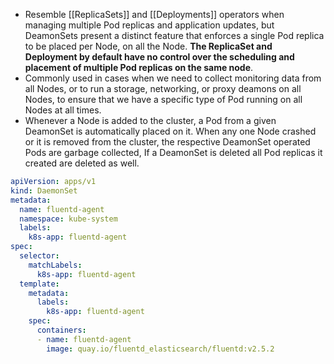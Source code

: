 - Resemble [[ReplicaSets]] and [[Deployments]] operators when managing multiple Pod replicas and application updates, but DeamonSets present a distinct feature that enforces a single Pod replica to be placed per Node, on all the Node. **The ReplicaSet and Deployment by default have no control over the scheduling and placement of multiple Pod replicas on the same node**.
- Commonly used in cases when we need to collect monitoring data from all Nodes, or to run a storage, networking, or proxy deamons on all Nodes, to ensure that we have a specific type of Pod running on all Nodes at all times.
- Whenever a Node is added to the cluster, a Pod from a given DeamonSet is automatically placed on it. When any one Node crashed or it is removed from the cluster, the respective DeamonSet operated Pods are garbage collected, If a DeamonSet is deleted all Pod replicas it created are deleted as well.
```YAML
apiVersion: apps/v1  
kind: DaemonSet  
metadata:  
  name: fluentd-agent  
  namespace: kube-system  
  labels:  
    k8s-app: fluentd-agent  
spec:  
  selector:  
    matchLabels:  
      k8s-app: fluentd-agent  
  template:  
    metadata:  
      labels:  
        k8s-app: fluentd-agent  
    spec:  
      containers:  
      - name: fluentd-agent  
        image: quay.io/fluentd_elasticsearch/fluentd:v2.5.2
```